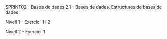 SPRINT02 - Bases de dades
2.1 - Bases de dades. Estructures de bases de dades

Nivell 1 - Exercici 1 i 2

Nivell 2 - Exercici 1
